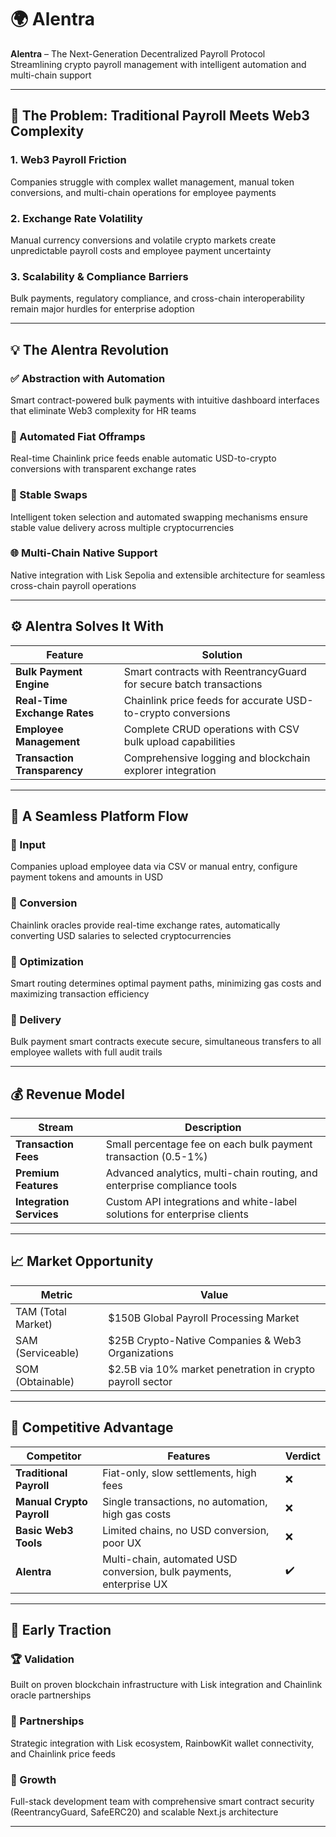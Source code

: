 # 🌍 Alentra

**Alentra** – The Next-Generation Decentralized Payroll Protocol  
Streamlining crypto payroll management with intelligent automation and multi-chain support

---

## 🚨 The Problem: Traditional Payroll Meets Web3 Complexity

### 1. Web3 Payroll Friction  
Companies struggle with complex wallet management, manual token conversions, and multi-chain operations for employee payments

### 2. Exchange Rate Volatility  
Manual currency conversions and volatile crypto markets create unpredictable payroll costs and employee payment uncertainty

### 3. Scalability & Compliance Barriers  
Bulk payments, regulatory compliance, and cross-chain interoperability remain major hurdles for enterprise adoption

---

## 💡 The Alentra Revolution

### ✅ Abstraction with Automation  
Smart contract-powered bulk payments with intuitive dashboard interfaces that eliminate Web3 complexity for HR teams

### 💱 Automated Fiat Offramps  
Real-time Chainlink price feeds enable automatic USD-to-crypto conversions with transparent exchange rates

### 🔄 Stable Swaps  
Intelligent token selection and automated swapping mechanisms ensure stable value delivery across multiple cryptocurrencies

### 🌐 Multi-Chain Native Support  
Native integration with Lisk Sepolia and extensible architecture for seamless cross-chain payroll operations

---

## ⚙️ Alentra Solves It With

| Feature | Solution |
|--------|----------|
| **Bulk Payment Engine** | Smart contracts with ReentrancyGuard for secure batch transactions |
| **Real-Time Exchange Rates** | Chainlink price feeds for accurate USD-to-crypto conversions |
| **Employee Management** | Complete CRUD operations with CSV bulk upload capabilities |
| **Transaction Transparency** | Comprehensive logging and blockchain explorer integration |

---

## 🧪 A Seamless Platform Flow

### 🔹 Input  
Companies upload employee data via CSV or manual entry, configure payment tokens and amounts in USD

### 🔹 Conversion  
Chainlink oracles provide real-time exchange rates, automatically converting USD salaries to selected cryptocurrencies

### 🔹 Optimization  
Smart routing determines optimal payment paths, minimizing gas costs and maximizing transaction efficiency

### 🔹 Delivery  
Bulk payment smart contracts execute secure, simultaneous transfers to all employee wallets with full audit trails

---

## 💰 Revenue Model

| Stream | Description |
|--------|-------------|
| **Transaction Fees** | Small percentage fee on each bulk payment transaction (0.5-1%) |
| **Premium Features** | Advanced analytics, multi-chain routing, and enterprise compliance tools |
| **Integration Services** | Custom API integrations and white-label solutions for enterprise clients |

---

## 📈 Market Opportunity

| Metric | Value |
|--------|-------|
| TAM (Total Market) | $150B Global Payroll Processing Market |
| SAM (Serviceable) | $25B Crypto-Native Companies & Web3 Organizations |
| SOM (Obtainable) | $2.5B via 10% market penetration in crypto payroll sector |

---

## 🏁 Competitive Advantage

| Competitor | Features | Verdict |
|------------|----------|---------|
| **Traditional Payroll** | Fiat-only, slow settlements, high fees | ❌ |
| **Manual Crypto Payroll** | Single transactions, no automation, high gas costs | ❌ |
| **Basic Web3 Tools** | Limited chains, no USD conversion, poor UX | ❌ |
| **Alentra** | Multi-chain, automated USD conversion, bulk payments, enterprise UX | ✔️ |

---

## 🧩 Early Traction

### 🏆 Validation  
Built on proven blockchain infrastructure with Lisk integration and Chainlink oracle partnerships

### 🤝 Partnerships  
Strategic integration with Lisk ecosystem, RainbowKit wallet connectivity, and Chainlink price feeds

### 🚀 Growth  
Full-stack development team with comprehensive smart contract security (ReentrancyGuard, SafeERC20) and scalable Next.js architecture

---
